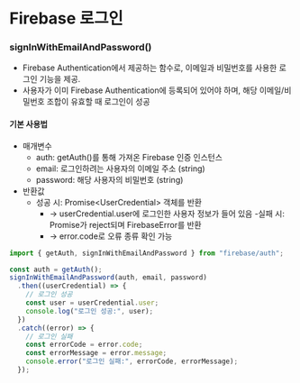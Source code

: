 # Firebase 로그인

### signInWithEmailAndPassword()
- Firebase Authentication에서 제공하는 함수로, 이메일과 비밀번호를 사용한 로그인 기능을 제공.
- 사용자가 이미 Firebase Authentication에 등록되어 있어야 하며, 해당 이메일/비밀번호 조합이 유효할 때 로그인이 성공 

#### 기본 사용법
- 매개변수
  - auth: getAuth()를 통해 가져온 Firebase 인증 인스턴스
  - email: 로그인하려는 사용자의 이메일 주소 (string)
  - password: 해당 사용자의 비밀번호 (string)
- 반환값
  - 성공 시: Promise\<UserCredential> 객체를 반환
    - → userCredential.user에 로그인한 사용자 정보가 들어 있음
  -실패 시: Promise가 reject되며 FirebaseError를 반환
    - → error.code로 오류 종류 확인 가능
```js
import { getAuth, signInWithEmailAndPassword } from "firebase/auth";

const auth = getAuth();
signInWithEmailAndPassword(auth, email, password)
  .then((userCredential) => {
    // 로그인 성공
    const user = userCredential.user;
    console.log("로그인 성공:", user);
  })
  .catch((error) => {
    // 로그인 실패
    const errorCode = error.code;
    const errorMessage = error.message;
    console.error("로그인 실패:", errorCode, errorMessage);
  });
```
